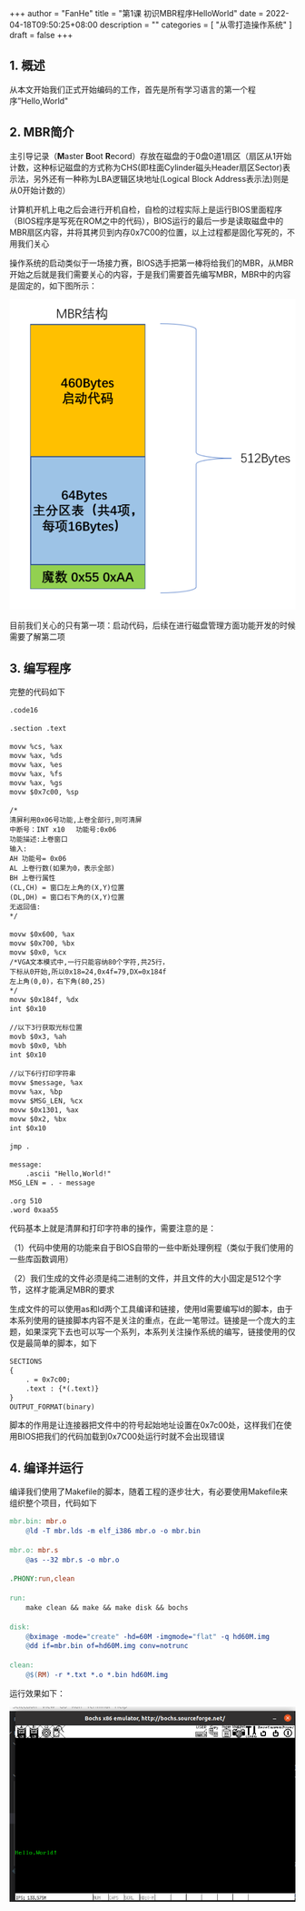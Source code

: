 +++
author = "FanHe"
title = "第1课 初识MBR程序HelloWorld"
date = 2022-04-18T09:50:25+08:00
description = ""
categories = [
 "从零打造操作系统"
]
draft = false
+++

## 

## 1. 概述

从本文开始我们正式开始编码的工作，首先是所有学习语言的第一个程序”Hello,World"

## 2. MBR简介

主引导记录（**M**aster **B**oot **R**ecord）存放在磁盘的于0盘0道1扇区（扇区从1开始计数，这种标记磁盘的方式称为CHS(即柱面Cylinder磁头Header扇区Sector)表示法，另外还有一种称为LBA逻辑区块地址(Logical Block Address表示法)则是从0开始计数的）

计算机开机上电之后会进行开机自检，自检的过程实际上是运行BIOS里面程序（BIOS程序是写死在ROM之中的代码），BIOS运行的最后一步是读取磁盘中的MBR扇区内容，并将其拷贝到内存0x7C00的位置，以上过程都是固化写死的，不用我们关心

操作系统的启动类似于一场接力赛，BIOS选手把第一棒将给我们的MBR，从MBR开始之后就是我们需要关心的内容，于是我们需要首先编写MBR，MBR中的内容是固定的，如下图所示：

![图片](../../static/img/osdev/osdev-mbr.png)

目前我们关心的只有第一项：启动代码，后续在进行磁盘管理方面功能开发的时候需要了解第二项

## 3. 编写程序

完整的代码如下

```asm6502
.code16

.section .text

movw %cs, %ax
movw %ax, %ds
movw %ax, %es
movw %ax, %fs
movw %ax, %gs
movw $0x7c00, %sp

/*
清屏利用0x06号功能,上卷全部行,则可清屏
中断号：INT x10　 功能号:0x06　　
功能描述:上卷窗口
输入: 
AH 功能号= 0x06
AL 上卷行数(如果为0，表示全部)
BH 上卷行属性
(CL,CH) = 窗口左上角的(X,Y)位置
(DL,DH) = 窗口右下角的(X,Y)位置
无返回值:
*/

movw $0x600, %ax
movw $0x700, %bx
movw $0x0, %cx
/*VGA文本模式中,一行只能容纳80个字符,共25行，
下标从0开始,所以0x18=24,0x4f=79,DX=0x184f
左上角(0,0)，右下角(80,25)
*/
movw $0x184f, %dx
int $0x10

//以下3行获取光标位置
movb $0x3, %ah
movb $0x0, %bh
int $0x10

//以下6行打印字符串
movw $message, %ax
movw %ax, %bp
movw $MSG_LEN, %cx
movw $0x1301, %ax
movw $0x2, %bx
int $0x10

jmp .

message:
    .ascii "Hello,World!"
MSG_LEN = . - message

.org 510
.word 0xaa55
```

代码基本上就是清屏和打印字符串的操作，需要注意的是：

（1）代码中使用的功能来自于BIOS自带的一些中断处理例程（类似于我们使用的一些库函数调用）

（2）我们生成的文件必须是纯二进制的文件，并且文件的大小固定是512个字节，这样才能满足MBR的要求

生成文件的可以使用as和ld两个工具编译和链接，使用ld需要编写ld的脚本，由于本系列使用的链接脚本内容不是关注的重点，在此一笔带过。链接是一个庞大的主题，如果深究下去也可以写一个系列，本系列关注操作系统的编写，链接使用的仅仅是最简单的脚本，如下

```
SECTIONS
{
    . = 0x7c00;
    .text : {*(.text)}
}
OUTPUT_FORMAT(binary)
```

脚本的作用是让连接器把文件中的符号起始地址设置在0x7c00处，这样我们在使用BIOS把我们的代码加载到0x7C00处运行时就不会出现错误

## 4. 编译并运行

编译我们使用了Makefile的脚本，随着工程的逐步壮大，有必要使用Makefile来组织整个项目，代码如下

```makefile
mbr.bin: mbr.o
    @ld -T mbr.lds -m elf_i386 mbr.o -o mbr.bin

mbr.o: mbr.s
    @as --32 mbr.s -o mbr.o

.PHONY:run,clean

run:
    make clean && make && make disk && bochs

disk:
    @bximage -mode="create" -hd=60M -imgmode="flat" -q hd60M.img
    @dd if=mbr.bin of=hd60M.img conv=notrunc

clean:
    @$(RM) -r *.txt *.o *.bin hd60M.img
```

运行效果如下：

![图片](../../static/img/osdev/mbr-run.png)
